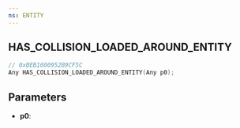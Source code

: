 ```yaml
---
ns: ENTITY
---
```

## HAS_COLLISION_LOADED_AROUND_ENTITY

```c
// 0xBEB1600952B9CF5C
Any HAS_COLLISION_LOADED_AROUND_ENTITY(Any p0);
```

## Parameters
* **p0**:
